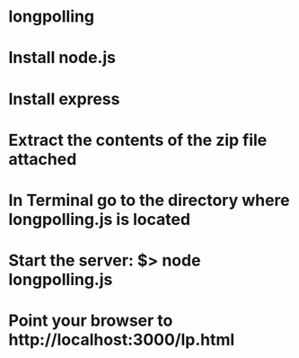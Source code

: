 longpolling
===========
# Install node.js
# Install express
# Extract the contents of the zip file attached
# In Terminal go to the directory where longpolling.js is located
# Start the server: $> node longpolling.js
# Point your browser to http://localhost:3000/lp.html
